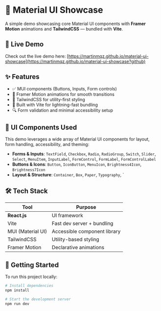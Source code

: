 # 🌟 Material UI Showcase

A simple demo showcasing core Material UI components with **Framer Motion** animations and **TailwindCSS** — bundled with **Vite**.

## 🚀 Live Demo

Check out the live demo here: [https://martinmqz.github.io/material-ui-showcase](https://martinmqz.github.io/material-ui-showcase?github)

## ✨ Features

- ✅ MUI components (Buttons, Inputs, Form controls)
- 🎯 Framer Motion animations for smooth transitions
- 🎨 TailwindCSS for utility-first styling
- 🚀 Built with Vite for lightning-fast bundling
- 🔍 Form validation and minimal accessibility setup

## 🧩 UI Components Used
This demo leverages a wide array of Material UI components for layout, form handling, accessibility, and theming:

- **Forms & Inputs**: `TextField`, `Checkbox`, `Radio`, `RadioGroup`, `Switch`, `Slider`, `Select`, `MenuItem`, `InputLabel`, `FormControl`, `FormLabel`, `FormControlLabel`
- **Buttons & Icons**: `Button`, `IconButton`, `MenuIcon`, `Brightness4Icon`, `Brightness7Icon`
- **Layout & Structure**: `Container`, `Box`, `Paper`, `Typography`, `

## 🛠️ Tech Stack
| Tool            | Purpose                          |
|-----------------|----------------------------------|
| **React.js**     | UI framework                     |
| Vite            | Fast dev server + bundling       |
| MUI (Material UI) | Accessible component library     |
| TailwindCSS     | Utility-based styling            |
| Framer Motion   | Declarative animations           |

## 🚀 Getting Started
To run this project locally:

```bash
# Install dependencies
npm install

# Start the development server
npm run dev
